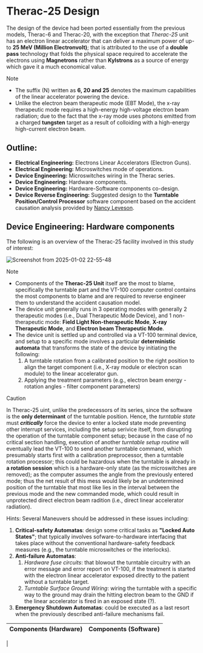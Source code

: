 # Therac-25 Design

The design of the device had been ported essentially from the previous models, Therac-6 and Therac-20, with the exception that _Therac-25_ unit has an electron linear accelerator that can deliver a maximum power of up-to **25 MeV (Million Electronvolt)**; that is attributed to the use of a **double pass** technology that folds the physical space required to accelerate the electrons using **Magnetrons** rather than **Kylstrons** as a source of energy which gave it a much economical value.

> [!NOTE]
>
> * The suffix (N) written as **6, 20 and 25** denotes the maximum capabilities of the linear accelerator powering the device.
> * Unlike the electron beam therapeutic mode (EBT Mode), the x-ray therapeutic mode requires a high-energy high-voltage electron beam radiation;
> due to the fact that the x-ray mode uses photons emitted from a charged **tungsten** target as a result of colloiding with a high-energy high-current electron beam.

## Outline:
* **Electrical Engineering:** Electrons Linear Accelerators (Electron Guns).
* **Electrical Engineering:** Microswitches mode of operations.
* **Device Engineering:** Microswitches wiring in the Therac series.
* **Device Engineering:** Hardware components.
* **Device Engineering:** Hardware-Software components co-design.
* **Device Reverse Engineering:** Suggested design to the **Turntable Position/Control Processor** software component based on the accident causation analysis provided by [Nancy Leveson](https://en.wikipedia.org/wiki/Nancy_Leveson).

## Device Engineering: Hardware components

The following is an overview of the Therac-25 facility involved in this study of interest:

![Screenshot from 2025-01-02 22-55-48](https://github.com/user-attachments/assets/b75d729b-4a08-4912-92b6-0b05146ac12d)

> [!NOTE]
> * Components of the **Therac-25 Unit** itself are the most to blame, specifically the turntable part and the VT-100 computer control contains the most components to blame and are required to reverse engineer them to understand the accident causation model.
> * The device unit generally runs in 3 operating modes with generally 2 therapeutic modes (i.e., Dual Therapeutic Mode Device), and 1 non-therapeutic mode: **Field Light Non-therapeutic Mode**, **X-ray Therapeutic Mode**, and **Electron beam Therapeutic Mode**.
> * The device unit is settled up and controlled via a VT-100 terminal device, and setup to a specific mode involves a particular **deterministic automata** that transforms the state of the device by initiating the following:
>     1) A turntable rotation from a calibrated position to the right position to align the target component (i.e., X-ray module or electron scan module) to the linear accelerator gun.
>     2) Applying the treatment parameters (e.g., electron beam energy - rotation angles - filter component parameters)

> [!CAUTION]
> In Therac-25 uint, unlike the predecessors of its series, since the software is the **only determinant** of the turntable position. Hence, the _turntable state_ must **_critically_** force the device to enter a locked state mode preventing other interrupt services, including the setup serivice itself, from disrupting the operation of the turntable component setup; because in the case of no critical section handling, execution of another _turntable setup routine_ will eventually lead the VT-100 to send another turntable command, which presumably starts first with a calibration preprocessor, then a turntable rotation processor; this could be hazardous when the turntable is already in **a rotation session** which is a hardware-only state (as the microswitches are removed); as the computer assumes the angle from the previously entered mode; thus the net result of this mess would likely be an undetermined position of the turntable that most like lies in the interval between the previous mode and the new commanded mode, which could result in unprotected direct electron beam radition (i.e., direct linear accelerator radiation).
>
> Hints: Several Maneuvers should be addressed in these issues including:
> 1) **Critical-safety Automatas**: design some critical tasks as **"Locked Auto States"**; that typically involves sofware-to-hardware interfacing that takes place without the conventional hardware-safety feedback measures (e.g., the turntable microswitches or the interlocks).
> 2) **Anti-failure Automatas**:
>       1) _Hardware fuse circuits_: that blowout the turntable circuitry with an error message and error report on VT-100, if the treatment is started with the electron linear accelerator exposed directly to the patient without a turntable target.
>       2) _Turntable Surface Ground Wiring_: wiring the turntable with a specific way to the ground may drain the hitting electron beam to the GND if the linear accelerator is fired in an exposed state (?).
> 4) **Emergency Shutdown Automatas**: could be executed as a last resort when the previously described anti-failure mechanisms fail. 


| Components (Hardware) | Components (Software) |
|-----------------------|-----------------------|
| 

